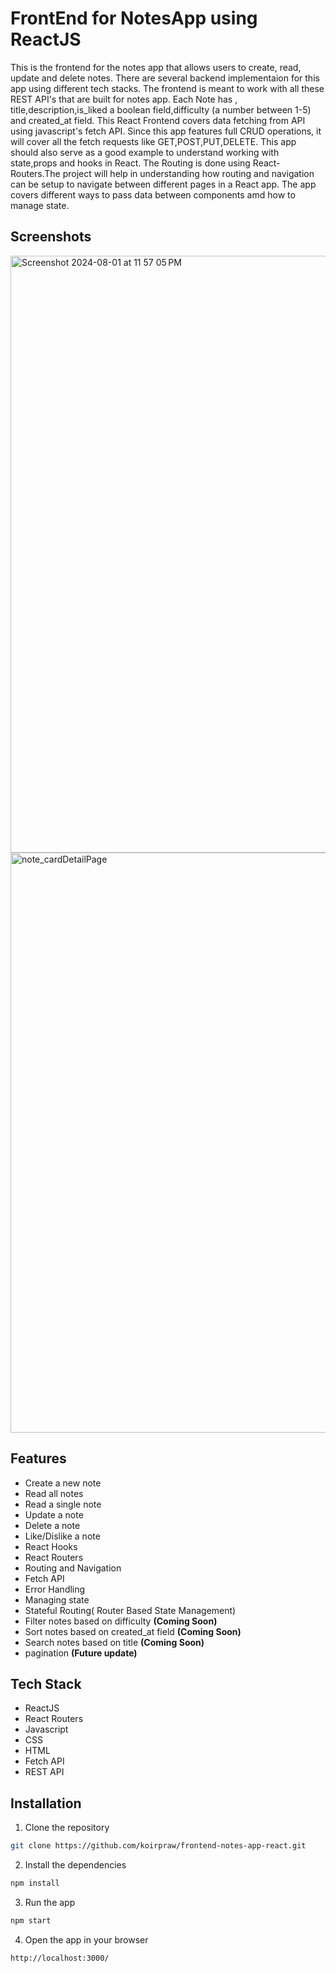 # FrontEnd for NotesApp using ReactJS

This is the frontend for the notes app that allows users to create, read, update and delete notes. There are several backend implementaion for this app using different tech stacks. The frontend is meant to work with all these REST API's that are built for notes app. Each Note has , title,description,is_liked a boolean field,difficulty (a number between 1-5) and created_at field. This React Frontend covers data fetching from API using javascript's fetch API. Since this app features full CRUD operations, it will cover all the fetch requests like GET,POST,PUT,DELETE.
This app should also serve as a good example to understand working with state,props and hooks in React. The Routing is done using React-Routers.The project will help in understanding how routing and navigation can be setup to navigate between different pages in a React app. The app covers different ways to pass data between components amd how to manage state.

## Screenshots
<img width="955" 
 alt="Screenshot 2024-08-01 at 11 57 05 PM" src="https://github.com/user-attachments/assets/9b83986b-71eb-4c44-8b52-1a06b8ce904a">
 <img width="928" alt="note_cardDetailPage" src="https://github.com/user-attachments/assets/f29d6fdb-b686-407e-aeab-d3bea86c78a9">

## Features
- Create a new note
- Read all notes
- Read a single note
- Update a note
- Delete a note
- Like/Dislike a note
- React Hooks
- React Routers
- Routing and Navigation
- Fetch API
- Error Handling
- Managing state
- Stateful Routing( Router Based State Management)
- Filter notes based on difficulty **(Coming Soon)**
- Sort notes based on created_at field **(Coming Soon)**
- Search notes based on title **(Coming Soon)**
- pagination **(Future update)**

## Tech Stack
- ReactJS
- React Routers
- Javascript
- CSS
- HTML
- Fetch API
- REST API

## Installation
1. Clone the repository
```bash
git clone https://github.com/koirpraw/frontend-notes-app-react.git
```
2. Install the dependencies
```bash
npm install
```
3. Run the app
```bash
npm start
```
4. Open the app in your browser
```bash
http://localhost:3000/
```

